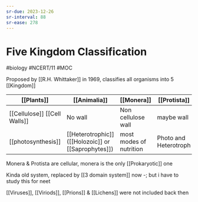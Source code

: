 ```yaml
---
sr-due: 2023-12-26
sr-interval: 88
sr-ease: 278
---
```

# Five Kingdom Classification
#biology #NCERT/11 #MOC 

Proposed by [[R.H. Whittaker]] in 1969, classifies all organisms into 5 [[Kingdom]]

| [[Plants]] | [[Animalia]]                                        | [[Monera]]              | [[Protista]]          | [[Fungi]]       |
| ---------------------------- | --------------------------------------------------- | ----------------------- | --------------------- | --------------- |
| [[Cellulose]] [[Cell Walls]] | No wall                                             | Non cellulose wall      | maybe wall            | [[Chitin]]      |
| [[photosynthesis]]           | [[Heterotrophic]] ([[Holozoic]] or [[Saprophytes]]) | most modes of nutrition | Photo and Heterotroph | [[Saprophytes]] |
Monera & Protista are cellular, monera is the only [[Prokaryotic]] one 

Kinda old system, replaced by [[3 domain system]] now -; but i have to study this for neet

[[Viruses]], [[Viriods]], [[Prions]] & [[Lichens]] were not included back then